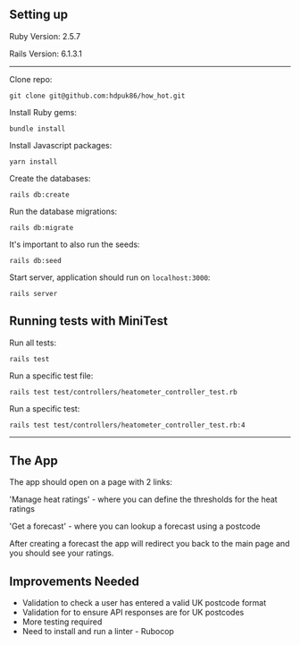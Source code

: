 ## Setting up

Ruby Version: 2.5.7

Rails Version: 6.1.3.1

---
Clone repo:
```
git clone git@github.com:hdpuk86/how_hot.git
```

Install Ruby gems:
```
bundle install
```

Install Javascript packages:
```
yarn install
```

Create the databases:
```
rails db:create
```

Run the database migrations:
```
rails db:migrate
```

It's important to also run the seeds:
```
rails db:seed
```

Start server, application should run on `localhost:3000`:
```
rails server
```

## Running tests with MiniTest

Run all tests:
```
rails test
```

Run a specific test file:
```
rails test test/controllers/heatometer_controller_test.rb
```

Run a specific test:
```
rails test test/controllers/heatometer_controller_test.rb:4
```

---

## The App

The app should open on a page with 2 links:

'Manage heat ratings' - where you can define the thresholds for the heat ratings

'Get a forecast' - where you can lookup a forecast using a postcode

After creating a forecast the app will redirect you back to the main page and you should see your ratings.

## Improvements Needed

- Validation to check a user has entered a valid UK postcode format
- Validation for to ensure API responses are for UK postcodes
- More testing required
- Need to install and run a linter - Rubocop
